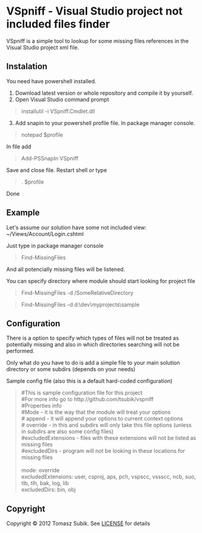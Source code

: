 VSpniff - Visual Studio project not included files finder
=========================

VSpniff is a simple tool to lookup for some missing files references in the Visual Studio project xml file. 

Instalation
-----------

You need have powershell installed.

1. Download latest version or whole repository and compile it by yourself.
2. Open Visual Studio command prompt 

<blockquote>
installutil -i VSpniff.Cmdlet.dll
</blockquote>

3. Add snapin to your powershell profile file. In package manager console.

<blockquote>
notepad $profile
</blockquote> 

In file add

<blockquote>
Add-PSSnapIn VSpniff
</blockquote>

Save and close file. Restart shell or type

<blockquote>
. $profile
</blockquote>

Done

Example
-------

Let's assume our solution have some not included view:
~/Views/Account/Login.cshtml

Just type in package manager console

<blockquote>
Find-MissingFiles
</blockquote>

And all potencially missing files will be listened.

You can specify directory where module should start looking for project file

<blockquote>
Find-MissingFiles -d /SomeRelativeDirectory
</blockquote>

<blockquote>
Find-MissingFiles -d d:\dev\myprojects\sample
</blockquote>


Configuration
-------------

There is a option to specify which types of files will not be treated as potentially missing and also in which directories searching will not be performed.

Only what do you have to do is add a simple file to your main solution directory or some subdirs (depends on your needs)

Sample config file (also this is a default hard-coded configuration)
<blockquote>
#This is sample configuration file for this project<br>
#For more info go to http://github.com/tsubik/vspniff<br>
#Properties info<br>
#Mode - it is the way that the module will treat your options<br>
# append  - it will append your options to current context options<br>
# override  - in this and subdirs will only take this file options (unless in subdirs are also some config files)<br> 
#excludedExtensions - files with these extensions will not be listed as missing files<br>
#excludedDirs - program will not be looking in these locations for missing files<br>
<br>
mode: override<br>
excludedExtensions: user, csproj, aps, pch, vspscc, vssscc, ncb, suo, tlb, tlh, bak, log, lib<br>
excludedDirs: bin, obj<br>
</blockquote>



Copyright
--------
Copyright © 2012 Tomasz Subik. See [LICENSE](http://github.com/tsubik/) for details